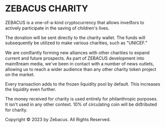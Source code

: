 # ZEBACUS CHARITY

ZEBACUS is a one-of-a-kind cryptocurrency that allows inveﬆors to actively participate in the saving of children's lives.

The donation will be sent directly to the charity wallet. The funds will subsequently be utilized to make various charities, such as "UNICEF."

We are conﬆantly forming new alliances with other charities to expand current and future prospects. As part of ZEBACUS development into mainﬆream media, we've been in contact with a number of news outlets, allowing us to reach a wider audience than any other charity token project on the market.

Every transaction adds to the frozen liquidity pool by default. This increases the liquidity even further.

The money received for charity is used entirely for philanthropic purposes. It isn't used in any other context. 10% of circulating coin will be diﬆributed for charity.



Copyright © 2023 by Zebacus. All Rights Reserved.
